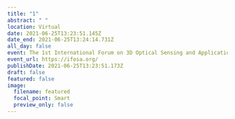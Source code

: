 ```yaml
---
title: "1"
abstract: " "
location: Virtual
date: 2021-06-25T13:23:51.145Z
date_end: 2021-06-25T13:24:14.731Z
all_day: false
event: The 1st International Forum on 3D Optical Sensing and Application
event_url: https://ifosa.org/
publishDate: 2021-06-25T13:23:51.173Z
draft: false
featured: false
image:
  filename: featured
  focal_point: Smart
  preview_only: false
---
```

